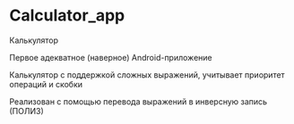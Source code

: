 # Calculator_app
Калькулятор

Первое адекватное (наверное) Android-приложение

Калькулятор с поддержкой сложных выражений, учитывает приоритет операций и скобки

Реализован с помощью перевода выражений в инверсную запись (ПОЛИЗ)
